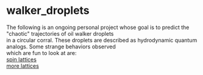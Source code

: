 # walker_droplets
The following is an ongoing personal project whose goal is to predict the "chaotic" trajectories of oil walker droplets<br>
in a circular corral.  These droplets are described as hydrodynamic quantum analogs. Some strange behaviors observed<br> 
which are fun to look at are:<br> 
[spin lattices](https://www.youtube.com/watch?v=-2yYgfaU6Ik)<br>
[more lattices](https://www.youtube.com/watch?v=MP-NZ5EoTm4)<br>

